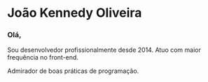 # João Kennedy Oliveira

### Olá,

Sou desenvolvedor profissionalmente desde 2014. Atuo com maior frequência no front-end.

Admirador de boas práticas de programação.
